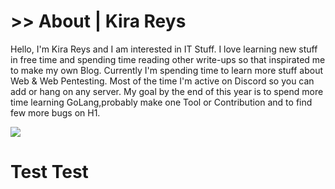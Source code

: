 # >> About | Kira Reys

Hello, I'm Kira Reys and I am interested in IT Stuff. I love learning new stuff in free time and spending time reading other write-ups so that inspirated me to make my own Blog. Currently I'm spending time to learn more stuff about Web & Web Pentesting. Most of the time I'm active on Discord so you can add or hang on any server. My goal by the end of this year is to spend more time learning GoLang,probably make one Tool or Contribution and to find few more bugs on H1.

<img src="https://github.com/KiraReys/blog/blob/site/assets/images/logo.PNG">

# Test Test
